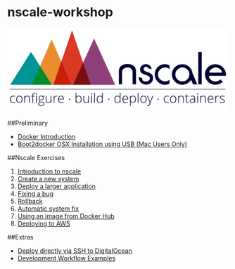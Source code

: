 nscale-workshop
===============

![image](./img/logo.png)

##Preliminary
- [Docker Introduction](https://github.com/nearform/nscale-workshop/blob/master/docker-intro.md)
- [Boot2docker OSX Installation using USB (Mac Users Only)](https://github.com/nearform/nscale-workshop/blob/master/boot2docker-osx.md)

##Nscale Exercises
1. [Introduction to nscale](https://github.com/nearform/nscale-workshop/blob/master/nscale-intro.md)
2. [Create a new system](https://github.com/nearform/nscale-workshop/blob/master/ex2.md)
3. [Deploy a larger application](https://github.com/nearform/nscale-workshop/blob/master/ex3.md)
4. [Fixing a bug](https://github.com/nearform/nscale-workshop/blob/master/ex4.md)
5. [Rollback](https://github.com/nearform/nscale-workshop/blob/master/ex5.md)
6. [Automatic system fix](https://github.com/nearform/nscale-workshop/blob/master/ex6.md)
7. [Using an image from Docker Hub](https://github.com/nearform/nscale-workshop/blob/master/ex7.md)
8. [Deploying to AWS](https://github.com/nearform/nscale-workshop/blob/master/ex8.md)

##Extras
- [Deploy directly via SSH to DigitalOcean](https://github.com/nearform/nscale-workshop/blob/master/direct-digitalocean.md)
- [Development Workflow Examples](https://github.com/nearform/nscale-workshop/blob/master/development-workflow.md)

[do-referral]: https://www.digitalocean.com/?refcode=c85081546a8e
